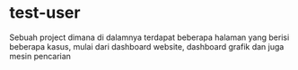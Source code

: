 # test-user
Sebuah project dimana di dalamnya terdapat beberapa halaman yang berisi beberapa kasus, mulai dari dashboard website, dashboard grafik dan juga mesin pencarian

